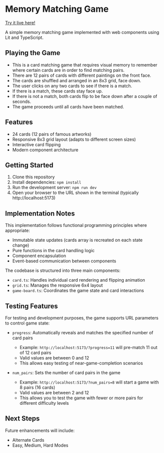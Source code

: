 # Memory Matching Game

[Try it live here!](https://memo.robgon.com/)

A simple memory matching game implemented with web components using Lit and TypeScript.

## Playing the Game

- This is a card matching game that requires visual memory to remember where certain cards are in order to find matching pairs.
- There are 12 pairs of cards with different paintings on the front face.
- The cards are shuffled and arranged in an 8x3 grid, face down.
- The user clicks on any two cards to see if there is a match.
- If there is a match, these cards stay face up.
- If there is not a match, both cards flip to be face down after a couple of seconds.
- The game proceeds until all cards have been matched.

## Features
- 24 cards (12 pairs of famous artworks)
- Responsive 8x3 grid layout (adapts to different screen sizes)
- Interactive card flipping
- Modern component architecture

## Getting Started

1. Clone this repository
2. Install dependencies: `npm install`
3. Run the development server: `npm run dev`
4. Open your browser to the URL shown in the terminal (typically http://localhost:5173)

## Implementation Notes

This implementation follows functional programming principles where appropriate:
- Immutable state updates (cards array is recreated on each state change)
- Pure functions in the card handling logic
- Component encapsulation
- Event-based communication between components

The codebase is structured into three main components:
- `card.ts`: Handles individual card rendering and flipping animation
- `grid.ts`: Manages the responsive 6x4 layout
- `game-board.ts`: Coordinates the game state and card interactions

## Testing Features

For testing and development purposes, the game supports URL parameters to control game state:

- `progress`: Automatically reveals and matches the specified number of card pairs
  - Example: `http://localhost:5173/?progress=11` will pre-match 11 out of 12 card pairs
  - Valid values are between 0 and 12
  - This allows easy testing of near-game-completion scenarios

- `num_pairs`: Sets the number of card pairs in the game
  - Example: `http://localhost:5173/?num_pairs=8` will start a game with 8 pairs (16 cards)
  - Valid values are between 2 and 12
  - This allows you to test the game with fewer or more pairs for different difficulty levels

## Next Steps

Future enhancements will include:
- Alternate Cards
- Easy, Medium, Hard Modes